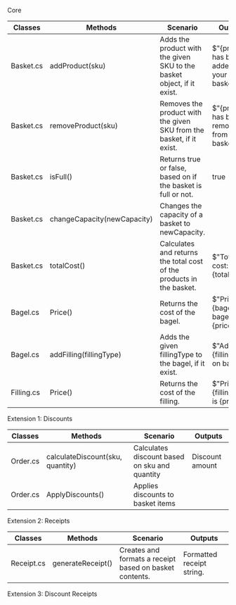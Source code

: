 ﻿Core

| Classes    | Methods                     | Scenario                                                               | Outputs                                         |
|------------|-----------------------------|------------------------------------------------------------------------|-------------------------------------------------|
| Basket.cs  | addProduct(sku)             | Adds the product with the given SKU to the basket object, if it exist. | $"{product} has been added to your basket!"     |
| Basket.cs  | removeProduct(sku)          | Removes the product with the given SKU from the basket, if it exist.   | $"{product} has been removed from your basket!" |
| Basket.cs  | isFull()                    | Returns true or false, based on if the basket is full or not.          | true || false                                   |
| Basket.cs  | changeCapacity(newCapacity) | Changes the capacity of a basket to newCapacity.                       |                                                 |
| Basket.cs  | totalCost()                 | Calculates and returns the total cost of the products in the basket.   | $"Total cost: {totalCost}!"                     |
| Bagel.cs   | Price()                     | Returns the cost of the bagel.                                         | $"Price of {bagelType} bagel is {price}!"       |
| Bagel.cs   | addFilling(fillingType)     | Adds the given fillingType to the bagel, if it exist.                  | $"Added {fillingType} on bagel!"                |
| Filling.cs | Price()                     | Returns the cost of the filling.                                       | $"Price of {fillingType} is {price}"            |

Extension 1: Discounts

| Classes     | Methods                          | Scenario                                      | Outputs                      |
|-------------|----------------------------------|-----------------------------------------------|------------------------------|
| Order.cs    | calculateDiscount(sku, quantity) | Calculates discount based on sku and quantity | Discount amount              |
| Order.cs    | ApplyDiscounts()                 | Applies discounts to basket items             |                              |

Extension 2: Receipts

| Classes    | Methods           | Scenario                                                | Outputs                   |
|------------|-------------------|---------------------------------------------------------|---------------------------|
| Receipt.cs | generateReceipt() | Creates and formats a receipt based on basket contents. | Formatted receipt string. |

Extension 3: Discount Receipts


